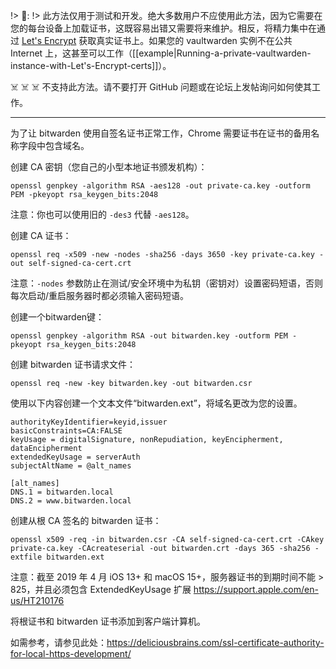 !>  :poop:: !>  此方法仅用于测试和开发。绝大多数用户不应使用此方法，因为它需要在您的每台设备上加载证书，这既容易出错又需要将来维护。相反，将精力集中在通过 [Let's Encrypt](https://letsencrypt.org/getting-started/) 获取真实证书上。如果您的 vaultwarden 实例不在公共 Internet 上，这甚至可以工作（[[example|Running-a-private-vaultwarden-instance-with-Let's-Encrypt-certs]]）。

:skull_and_crossbones: :skull_and_crossbones: :skull_and_crossbones: 不支持此方法。请不要打开 GitHub 问题或在论坛上发帖询问如何使其工作。

---

为了让 bitwarden 使用自签名证书正常工作，Chrome 需要证书在证书的备用名称字段中包含域名。

创建 CA 密钥（您自己的小型本地证书颁发机构）：
```
openssl genpkey -algorithm RSA -aes128 -out private-ca.key -outform PEM -pkeyopt rsa_keygen_bits:2048
```

注意：你也可以使用旧的 `-des3` 代替 `-aes128`。

创建 CA 证书：
```
openssl req -x509 -new -nodes -sha256 -days 3650 -key private-ca.key -out self-signed-ca-cert.crt
```

注意：`-nodes` 参数防止在测试/安全环境中为私钥（密钥对）设置密码短语，否则每次启动/重启服务器时都必须输入密码短语。

创建一个bitwarden键：
```
openssl genpkey -algorithm RSA -out bitwarden.key -outform PEM -pkeyopt rsa_keygen_bits:2048
```

创建 bitwarden 证书请求文件：
```
openssl req -new -key bitwarden.key -out bitwarden.csr
```

使用以下内容创建一个文本文件“bitwarden.ext”，将域名更改为您的设置。

```
authorityKeyIdentifier=keyid,issuer
basicConstraints=CA:FALSE
keyUsage = digitalSignature, nonRepudiation, keyEncipherment, dataEncipherment
extendedKeyUsage = serverAuth
subjectAltName = @alt_names

[alt_names]
DNS.1 = bitwarden.local
DNS.2 = www.bitwarden.local
```


创建从根 CA 签名的 bitwarden 证书：

```
openssl x509 -req -in bitwarden.csr -CA self-signed-ca-cert.crt -CAkey private-ca.key -CAcreateserial -out bitwarden.crt -days 365 -sha256 -extfile bitwarden.ext
```
注意：截至 2019 年 4 月 iOS 13+ 和 macOS 15+，服务器证书的到期时间不能 > 825，并且必须包含 ExtendedKeyUsage 扩展 https://support.apple.com/en-us/HT210176
 
将根证书和 bitwarden 证书添加到客户端计算机。


如需参考，请参见此处：https://deliciousbrains.com/ssl-certificate-authority-for-local-https-development/